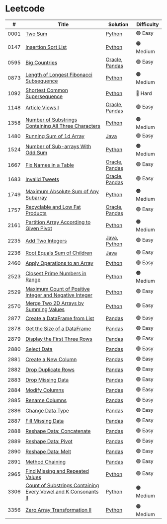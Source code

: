 # Leetcode

|#|Title|Solution|Difficulty|
|-|-----|--------|----------|
|0001|[Two Sum](https://leetcode.com/problems/two-sum/description/)|[Python](/submissions/0001-two-sum/solution.py)|🟢 Easy|
|0147|[Insertion Sort List](https://leetcode.com/problems/insertion-sort-list/description/)|[Python](/submissions/0147-insertion-sort-list/solution.py)|🟠 Medium|
|0595|[Big Countries](https://leetcode.com/problems/big-countries/)|[Oracle](/submissions/0595-big-countries/solution.sql), [Pandas](/submissions/0595-big-countries/solution.py)|🟢 Easy|
|0873|[Length of Longest Fibonacci Subsequence](https://leetcode.com/problems/length-of-longest-fibonacci-subsequence/description/)|[Python](/submissions/0873-length-of-longest-fibonacci-subsequence/solution.py)|🟠 Medium|
|1092|[Shortest Common Supersequence](https://leetcode.com/problems/shortest-common-supersequence/description/)|[Python](submissions/1092-shortest-common-supersequence/solution.py)|🔴 Hard|
|1148|[Article Views I](https://leetcode.com/problems/article-views-i/description/)|[Oracle](/submissions/1148-article-views-i/solution.sql), [Pandas](/submissions/1148-article-views-i/solution.py)|🟢 Easy|
|1358|[Number of Substrings Containing All Three Characters](https://leetcode.com/problems/number-of-substrings-containing-all-three-characters/description/)|[Python](/submissions/1358-number-of-substrings-containing-all-three-characters/solution.py)|🟠 Medium|
|1480|[Running Sum of 1d Array](https://leetcode.com/problems/running-sum-of-1d-array/description/)|[Java](/submissions/1480-running-sum-of-1d-array/solution.java)|🟢 Easy|
|1524|[Number of Sub-arrays With Odd Sum](https://leetcode.com/problems/number-of-sub-arrays-with-odd-sum/description/)|[Python](/submissions/1524-number-of-sub-arrays-with-odd-sum/solution.py)|🟠 Medium|
|1667|[Fix Names in a Table](https://leetcode.com/problems/fix-names-in-a-table/description/)|[Oracle](/submissions/1667-fix-names-in-a-table/solution.sql), [Pandas](/submissions/1667-fix-names-in-a-table/solution.py)|🟢 Easy|
|1683|[Invalid Tweets](https://leetcode.com/problems/invalid-tweets/description/)|[Oracle](/submissions/1683-invalid-tweets/solution.sql), [Pandas](/submissions/1683-invalid-tweets/solution.py)|🟢 Easy|
|1749|[Maximum Absolute Sum of Any Subarray](https://leetcode.com/problems/maximum-absolute-sum-of-any-subarray/description/)|[Python](/submissions/1749-maximum-absolute-sum-of-any-subarray/solution.py)|🟠 Medium|
|1757|[Recyclable and Low Fat Products](https://leetcode.com/problems/recyclable-and-low-fat-products/description/)|[Oracle](/submissions/1757-recyclable-and-low-fat-products/solution.sql), [Pandas](/submissions/1757-recyclable-and-low-fat-products/solution.py)|🟢 Easy|
|2161|[Partition Array According to Given Pivot](https://leetcode.com/problems/partition-array-according-to-given-pivot/description/)|[Python](/submissions/2161-partition-array-according-to-given-pivot/solution.py)|🟠 Medium|
|2235|[Add Two Integers](https://leetcode.com/problems/add-two-integers/)|[Java](/submissions/2235-add-two-integers/solution.java), [Python](/submissions/2235-add-two-integers/solution.py)|🟢 Easy|
|2236|[Root Equals Sum of Children](https://leetcode.com/problems/root-equals-sum-of-children/description/)|[Java](/submissions/2236-root-equals-sum-of-children/solution.java)|🟢 Easy|
|2460|[Apply Operations to an Array](https://leetcode.com/problems/apply-operations-to-an-array/description/)|[Python](/submissions/2460-apply-operations-to-an-array/solution.py)|🟢 Easy|
|2523|[Closest Prime Numbers in Range](https://leetcode.com/problems/closest-prime-numbers-in-range/description/)|[Python](/submissions/2523-closest-prime-numbers-in-range/solution.py)|🟠 Medium|
|2529|[Maximum Count of Positive Integer and Negative Integer](https://leetcode.com/problems/maximum-count-of-positive-integer-and-negative-integer/description/)|[Python](/submissions/2529-maximum-count-of-positive-integer-and-negative-integer/solution.py)|🟢 Easy|
|2570|[Merge Two 2D Arrays by Summing Values](https://leetcode.com/problems/merge-two-2d-arrays-by-summing-values/description/)|[Python](/submissions/2570-merge-two-2d-arrays-by-summing-values/solution.py)|🟢 Easy|
|2877|[Create a DataFrame from List](https://leetcode.com/problems/create-a-dataframe-from-list/description/)|[Pandas](/submissions/2877-create-a-dataframe-from-list/solution.py)|🟢 Easy|
|2878|[Get the Size of a DataFrame](https://leetcode.com/problems/get-the-size-of-a-dataframe/description/)|[Pandas](/submissions/2878-get-the-size-of-a-dataframe/solution.py)|🟢 Easy|
|2879|[Display the First Three Rows](https://leetcode.com/problems/display-the-first-three-rows/description/)|[Pandas](/submissions/2879-display-the-first-three-rows/solution.py)|🟢 Easy|
|2880|[Select Data](https://leetcode.com/problems/select-data/description/)|[Pandas](/submissions/2880-select-data/solution.py)|🟢 Easy|
|2881|[Create a New Column](https://leetcode.com/problems/create-a-new-column/description/)|[Pandas](/submissions/2881-create-a-new-column)|🟢 Easy|
|2882|[Drop Duplicate Rows](https://leetcode.com/problems/drop-duplicate-rows/description/)|[Pandas](/submissions/2882-drop-duplicate-rows/solution.py)|🟢 Easy|
|2883|[Drop Missing Data](https://leetcode.com/problems/drop-missing-data/description/)|[Pandas](/submissions/2883-drop-missing-data/solution.py)|🟢 Easy|
|2884|[Modify Columns](https://leetcode.com/problems/modify-columns/description/)|[Pandas](https://github.com/in27sung/LeetCode/blob/main/submissions/2884-modify-columns/solution.py)|🟢 Easy|
|2885|[Rename Columns](https://leetcode.com/problems/rename-columns/description/)|[Pandas](/submissions/2885-rename-columns/solution.py)|🟢 Easy|
|2886|[Change Data Type](https://leetcode.com/problems/change-data-type/description/)|[Pandas](/submissions/2886-change-data-type/solution.py)|🟢 Easy|
|2887|[Fill Missing Data](https://leetcode.com/problems/fill-missing-data/description/)|[Pandas](/submissions/2887-fill-missing-data)|🟢 Easy|
|2888|[Reshape Data: Concatenate](https://leetcode.com/problems/reshape-data-concatenate/description/)|[Pandas](/submissions/2888-reshape-data-concatenate/solution.py)|🟢 Easy|
|2889|[Reshape Data: Pivot](https://leetcode.com/problems/reshape-data-pivot/description/)|[Pandas](/submissions/2889-reshape-data-pivot/solution.py)|🟢 Easy|
|2890|[Reshape Data: Melt](https://leetcode.com/problems/reshape-data-melt/description/)|[Pandas](/submissions/2890-reshape-data-melt/solution.py)|🟢 Easy|
|2891|[Method Chaining](https://leetcode.com/problems/method-chaining/description/)|[Pandas](/submissions/2891-method-chaining/solution.py)|🟢 Easy|
|2965|[Find Missing and Repeated Values](https://leetcode.com/problems/find-missing-and-repeated-values/description/)|[Python](/submissions/2965-find-missing-and-repeated-values/solution.py)|🟢 Easy|
|3306|[Count of Substrings Containing Every Vowel and K Consonants II](https://leetcode.com/problems/count-of-substrings-containing-every-vowel-and-k-consonants-ii/description/)|[Python](/submissions/3306-count-of-substrings-containing-every-vowel-and-k-consonants-ii/solution.py)|🟠 Medium|
|3356|[Zero Array Transformation II](https://leetcode.com/problems/zero-array-transformation-ii/description/)|[Python](/submissions/3356-zero-array-transformation-ii/solution.py)|🟠 Medium|

